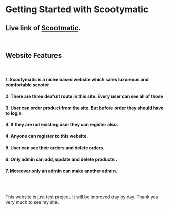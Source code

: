 # Getting Started with Scootymatic

## Live link of [Scootmatic](https://scootymatic-ss.web.app).
<br />


## Website Features
<br />

#### 1. Scootymatic is a niche based website which sales luxureous and comfortable sccoter
#### 2. There are three deafult route in this site. Every user can see all of those
#### 3. User can order product from the site. But before order they should have to login.
#### 4. If they are not existing user they can register also.
#### 4. Anyone can register to this website.
#### 5. User can see their orders and delete orders.
#### 6. Only admin can add, update and delete products .
#### 7. Moreover only an admin can make another admin.

<br />
<br />

This website is just test project. It will be improved day by day. Thank you very much to see my site. 